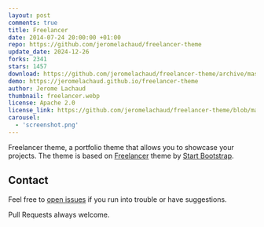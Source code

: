 ```yaml
---
layout: post
comments: true
title: Freelancer
date: 2014-07-24 20:00:00 +01:00
repo: https://github.com/jeromelachaud/freelancer-theme
update_date: 2024-12-26
forks: 2341
stars: 1457
download: https://github.com/jeromelachaud/freelancer-theme/archive/master.zip
demo: https://jeromelachaud.github.io/freelancer-theme
author: Jerome Lachaud
thumbnail: freelancer.webp
license: Apache 2.0
license_link: https://github.com/jeromelachaud/freelancer-theme/blob/master/LICENCE
carousel:
  - 'screenshot.png'
---
```


Freelancer theme, a portfolio theme that allows you to showcase your projects. The theme is based on [Freelancer](https://startbootstrap.com/templates/freelancer/) theme by [Start Bootstrap](https://startbootstrap.com/).

## Contact

Feel free to [open issues](https://github.com/jeromelachaud/freelancer-theme/issues/new) if you run into trouble or have suggestions.

Pull Requests always welcome.
